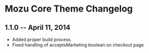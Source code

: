 ﻿# Mozu Core Theme Changelog

## 1.1.0 -- April 11, 2014

*   Added proper build process
*   Fixed handling of acceptsMarketing boolean on checkout page